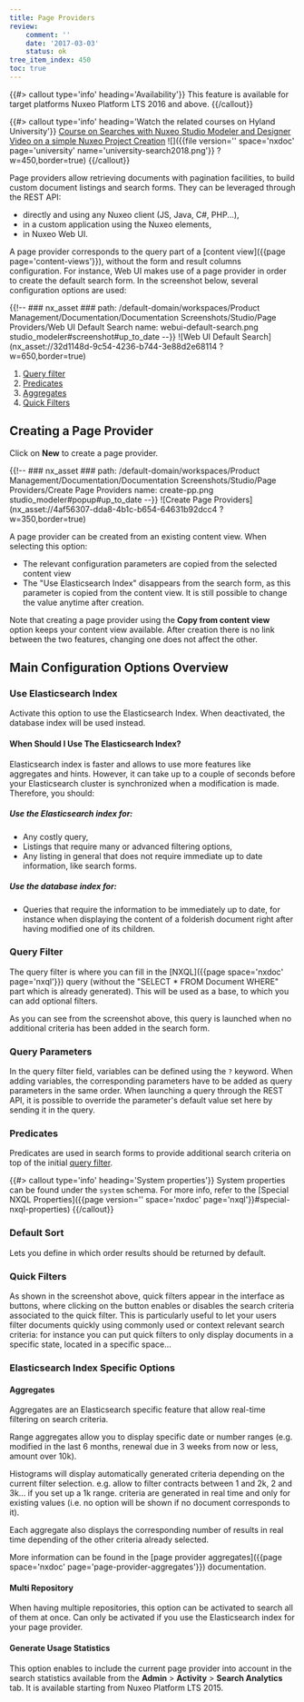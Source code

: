 ```yaml
---
title: Page Providers
review:
    comment: ''
    date: '2017-03-03'
    status: ok
tree_item_index: 450
toc: true
---
```

{{#> callout type='info' heading='Availability'}}
This feature is available for target platforms Nuxeo Platform LTS 2016 and above.
{{/callout}}

{{#> callout type='info' heading='Watch the related courses on Hyland University'}}
[Course on Searches with Nuxeo Studio Modeler and Designer](https://university.hyland.com/courses/e4141)</br>
[Video on a simple Nuxeo Project Creation](https://university.hyland.com/courses/e4114)
![]({{file version='' space='nxdoc' page='university' name='university-search2018.png'}} ?w=450,border=true)
{{/callout}}

Page providers allow retrieving documents with pagination facilities, to build custom document listings and search forms.
They can be leveraged through the REST API:

- directly and using any Nuxeo client (JS, Java, C#, PHP...),
- in a custom application using the Nuxeo elements,
- in Nuxeo Web UI.

A page provider corresponds to the query part of a [content view]({{page page='content-views'}}), without the form and result columns configuration. For instance, Web UI makes use of a page provider in order to create the default search form. In the screenshot below, several configuration options are used:

{{!--     ### nx_asset ###
    path: /default-domain/workspaces/Product Management/Documentation/Documentation Screenshots/Studio/Page Providers/Web UI Default Search
    name: webui-default-search.png
    studio_modeler#screenshot#up_to_date
--}}
![Web UI Default Search](nx_asset://32d1148d-9c54-4236-b744-3e88d2e68114 ?w=650,border=true)

1. [Query filter](#query-filter)
2. [Predicates](#predicates)
3. [Aggregates](#aggregates)
4. [Quick Filters](#quick-filters)

## Creating a Page Provider
Click on **New** to create a page provider.

{{!--     ### nx_asset ###
    path: /default-domain/workspaces/Product Management/Documentation/Documentation Screenshots/Studio/Page Providers/Create Page Providers
    name: create-pp.png
    studio_modeler#popup#up_to_date
--}}
![Create Page Providers](nx_asset://4af56307-dda8-4b1c-b654-64631b92dcc4 ?w=350,border=true)

A page provider can be created from an existing content view. When selecting this option:
- The relevant configuration parameters are copied from the selected content view
- The "Use Elasticsearch Index" disappears from the search form, as this parameter is copied from the content view. It is still possible to change the value anytime after creation.

Note that creating a page provider using the **Copy from content view** option keeps your content view available. After creation there is no link between the two features, changing one does not affect the other.

## Main Configuration Options Overview

### Use Elasticsearch Index
Activate this option to use the Elasticsearch Index. When deactivated, the database index will be used instead.

#### When Should I Use The Elasticsearch Index?
Elasticsearch index is faster and allows to use more features like aggregates and hints. However, it can take up to a couple of seconds before your Elasticsearch cluster is synchronized when a modification is made. Therefore, you should:

##### Use the Elasticsearch index for:

- Any costly query,
- Listings that require many or advanced filtering options,
- Any listing in general that does not require immediate up to date information, like search forms.

##### Use the database index for:

- Queries that require the information to be immediately up to date, for instance when displaying the content of a folderish document right after having modified one of its children.

### Query Filter
The query filter is where you can fill in the [NXQL]({{page space='nxdoc' page='nxql'}}) query (without the "SELECT * FROM Document WHERE" part which is already generated). This will be used as a base, to which you can add optional filters.

As you can see from the screenshot above, this query is launched when no additional criteria has been added in the search form.

### Query Parameters

In the query filter field, variables can be defined using the `?` keyword. When adding variables, the corresponding parameters have to be added as query parameters in the same order. When launching a query through the REST API, it is possible to override the parameter's default value set here by sending it in the query.

### Predicates

Predicates are used in search forms to provide additional search criteria on top of the initial [query filter](#query-filter).

{{#> callout type='info' heading='System properties'}}
System properties can be found under the `system` schema. For more info, refer to the [Special NXQL Properties]({{page version='' space='nxdoc' page='nxql'}}#special-nxql-properties)
{{/callout}}

### Default Sort

Lets you define in which order results should be returned by default.

### Quick Filters

As shown in the screenshot above, quick filters appear in the interface as buttons, where clicking on the button enables or disables the search criteria associated to the quick filter. This is particularly useful to let your users filter documents quickly using commonly used or context relevant search criteria: for instance you can put quick filters to only display documents in a specific state, located in a specific space...

### Elasticsearch Index Specific Options

#### Aggregates
Aggregates are an Elasticsearch specific feature that allow real-time filtering on search criteria.

Range aggregates allow you to display specific date or number ranges (e.g. modified in the last 6 months, renewal due in 3 weeks from now or less, amount over 10k).

Histograms will display automatically generated criteria depending on the current filter selection. e.g. allow to filter contracts between 1 and 2k, 2 and 3k... if you set up a 1k range. criteria are generated in real time and only for existing values (i.e. no option will be shown if no document corresponds to it).

Each aggregate also displays the corresponding number of results in real time depending of the other criteria already selected.

More information can be found in the [page provider aggregates]({{page space='nxdoc' page='page-provider-aggregates'}}) documentation.

#### Multi Repository
When having multiple repositories, this option can be activated to search all of them at once. Can only be activated if you use the Elasticsearch index for your page provider.

#### Generate Usage Statistics
This option enables to include the current page provider into account in the search statistics available from the **Admin**&nbsp;> **Activity**&nbsp;> **Search Analytics** tab. It is available starting from Nuxeo Platform LTS 2015.
